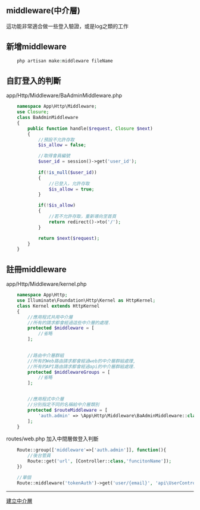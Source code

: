 ## middleware(中介層) 
這功能非常適合做一些登入驗證，或是log之類的工作


## 新增middleware
```php
    php artisan make:middleware fileName
```

## 自訂登入的判斷
app/Http/Middleware/BaAdminMiddleware.php
```php
    namespace App\Http\Middleware;
    use Closure;
    class BaAdminMiddleware
    {
        public function handle($request, Closure $next)
        {
            //預設不允許存取
            $is_allow = false;

            //取得會員編號
            $user_id = session()->get('user_id');
            
            if(!is_null($user_id))
            {
                //已登入，允許存取
                $is_allow = true;
            }

            if(!$is_allow)
            {
                //若不允許存取，重新導向至首頁
                return redirect()->to('/');
            }

            return $next($request);
        }
    }

```

## 註冊middleware
app/Http/Middleware/kernel.php 
```php
    namespace App\Http;
    use Illuminate\Foundation\Http\Kernel as HttpKernel;
    class Kernel extends HttpKernel
    {
        //應用程式共用中介層
        //所有的請求都會經過這些中介層的處理.
        protected $middleware = [
            //省略
        ];

  
        //路由中介層群組
        //所有的Web路由請求都會經過web的中介層群組處理,
        //所有的API路由請求都會經過api的中介層群組處理.
        protected $middlewareGroups = [
            //省略
        ];


        //應用程式中介層
        //分別指定不同的名稱給中介層類別
        protected $routeMiddleware = [
            'auth.admin' => \App\Http\Middleware\BaAdminMiddleware::class,
        ];
    }
```

routes/web.php 加入中間層做登入判斷
```php
    Route::group(['middleware'=>['auth.admin']], function(){
        //後台管員
        Route::get('url', [Controller::class,'funcitonName']);
    })

    //單個
    Route::middleware('tokenAuth')->get('user/{email}', 'api\UserController@show');
```    


----
[建立中介層](https://www.dotblogs.com.tw/SmallFish/2021/04/22/065459)<br>